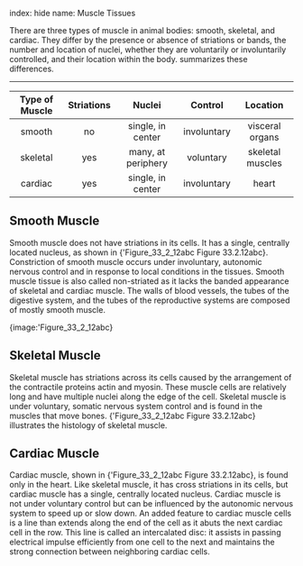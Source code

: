 index: hide
name: Muscle Tissues

There are three types of muscle in animal bodies: smooth, skeletal, and cardiac. They differ by the presence or absence of striations or bands, the number and location of nuclei, whether they are voluntarily or involuntarily controlled, and their location within the body.  summarizes these differences.


****

| Type of Muscle | Striations | Nuclei | Control | Location |
|:-:|:-:|:-:|:-:|:-:|
| smooth | no | single, in center | involuntary | visceral organs |
| skeletal | yes | many, at periphery | voluntary | skeletal muscles |
| cardiac | yes | single, in center | involuntary | heart |
    

## Smooth Muscle

Smooth muscle does not have striations in its cells. It has a single, centrally located nucleus, as shown in {'Figure_33_2_12abc Figure 33.2.12abc}. Constriction of smooth muscle occurs under involuntary, autonomic nervous control and in response to local conditions in the tissues. Smooth muscle tissue is also called non-striated as it lacks the banded appearance of skeletal and cardiac muscle. The walls of blood vessels, the tubes of the digestive system, and the tubes of the reproductive systems are composed of mostly smooth muscle.


{image:'Figure_33_2_12abc}
        

## Skeletal Muscle

Skeletal muscle has striations across its cells caused by the arrangement of the contractile proteins actin and myosin. These muscle cells are relatively long and have multiple nuclei along the edge of the cell. Skeletal muscle is under voluntary, somatic nervous system control and is found in the muscles that move bones. {'Figure_33_2_12abc Figure 33.2.12abc} illustrates the histology of skeletal muscle.

## Cardiac Muscle

Cardiac muscle, shown in {'Figure_33_2_12abc Figure 33.2.12abc}, is found only in the heart. Like skeletal muscle, it has cross striations in its cells, but cardiac muscle has a single, centrally located nucleus. Cardiac muscle is not under voluntary control but can be influenced by the autonomic nervous system to speed up or slow down. An added feature to cardiac muscle cells is a line than extends along the end of the cell as it abuts the next cardiac cell in the row. This line is called an intercalated disc: it assists in passing electrical impulse efficiently from one cell to the next and maintains the strong connection between neighboring cardiac cells.
